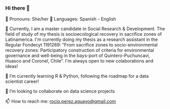 ### Hi there 👋

<!--
**rociotatiana/rociotatiana** is a ✨ _special_ ✨ repository because its `README.md` (this file) appears on your GitHub profile.

-->

🌻 Pronouns: She/her 💬 Languages: Spanish - English

🔭 Currently, I am a master candidate in Social Research & Development. The field of study of my thesis is socioecological recovery in sacrifice zones of Latinamerica. I'm currently doing my thesis as a research assistant in the Regular Fondecyt 1191269: “From sacrifice zones to socio-environmental recovery zones: Participatory construction of criteria for environmental governance and well-being in the bays-port of Quintero-Puchuncaví, Huasco and Coronel, Chile”. I'm always open to new colaborations and ideas!

🌱 I’m currently learning R & Python, following the roadmap for a data scientist career!

👯 I’m looking to collaborate on data science projects

📫 How to reach me: rocio.perez.aguayo@gmail.com
